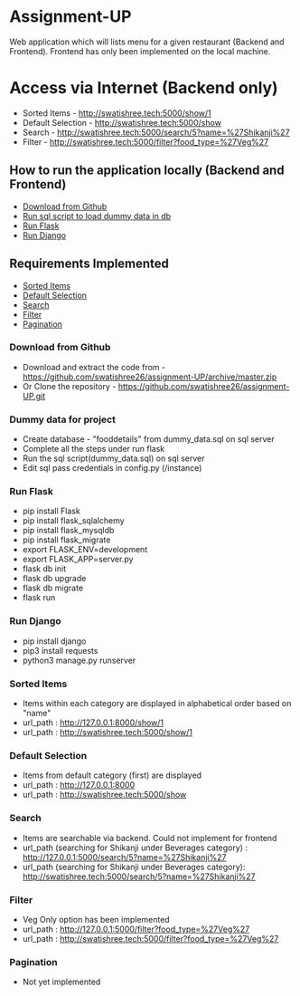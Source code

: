 # Assignment-UP
Web application which will lists menu for a given restaurant (Backend and Frontend). Frontend has only been implemented on the local machine.

# Access via Internet (Backend only)
* Sorted Items - http://swatishree.tech:5000/show/1
* Default Selection - http://swatishree.tech:5000/show
* Search - http://swatishree.tech:5000/search/5?name=%27Shikanji%27
* Filter - http://swatishree.tech:5000/filter?food_type=%27Veg%27


## How to run the application locally (Backend and Frontend)
* [Download from Github](#download-from-github)
* [Run sql script to load dummy data in db](#dummy-data-for-project)
* [Run Flask](#run-flask)
* [Run Django](#run-django)


## Requirements Implemented
* [Sorted Items](#sorted-items)
* [Default Selection](#default-selection)
* [Search](#search)
* [Filter](#filter)
* [Pagination](#pagination)


### Download from Github
* Download and extract the code from - https://github.com/swatishree26/assignment-UP/archive/master.zip
* Or Clone the repository - https://github.com/swatishree26/assignment-UP.git


### Dummy data for project
* Create database - "fooddetails" from dummy_data.sql on sql server
* Complete all the steps under run flask
* Run the sql script(dummy_data.sql) on sql server
* Edit sql pass credentials in config.py (/instance)


### Run Flask
* pip install Flask
* pip install flask_sqlalchemy
* pip install flask_mysqldb
* pip install flask_migrate
* export FLASK_ENV=development
* export FLASK_APP=server.py
* flask db init
* flask db upgrade
* flask db migrate
* flask run


### Run Django
* pip install django
* pip3 install requests
* python3 manage.py runserver


### Sorted Items
* Items within each category are displayed in alphabetical order based on "name"
* url_path : http://127.0.0.1:8000/show/1
* url_path : http://swatishree.tech:5000/show/1


### Default Selection
* Items from default category (first) are displayed
* url_path : http://127.0.0.1:8000
* url_path : http://swatishree.tech:5000/show


### Search
* Items are searchable via backend. Could not implement for frontend
* url_path (searching for Shikanji under Beverages category) : http://127.0.0.1:5000/search/5?name=%27Shikanji%27
* url_path (searching for Shikanji under Beverages category): http://swatishree.tech:5000/search/5?name=%27Shikanji%27


### Filter
* Veg Only option has been implemented
* url_path : http://127.0.0.1:5000/filter?food_type=%27Veg%27
* url_path : http://swatishree.tech:5000/filter?food_type=%27Veg%27


### Pagination
* Not yet implemented

